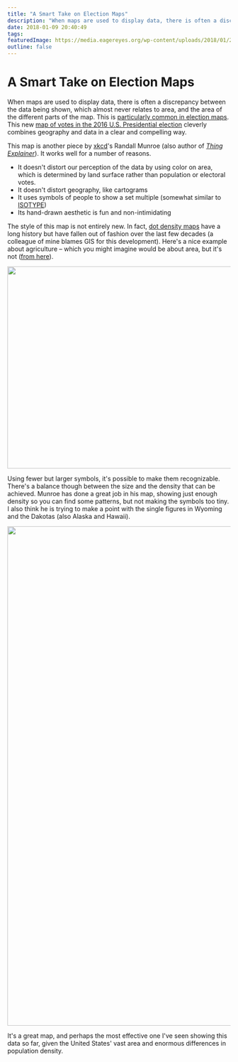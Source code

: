 ```yaml
---
title: "A Smart Take on Election Maps"
description: "When maps are used to display data, there is often a discrepancy between the data being shown, which almost never relates to area, and the area of the different parts of the map. This is particularly common in election maps. This new map of votes in the 2016 U.S. Presidential election cleverly combines geography and data in a clear and compelling way."
date: 2018-01-09 20:40:49
tags: 
featuredImage: https://media.eagereyes.org/wp-content/uploads/2018/01/2016_election_map_2x.png
outline: false
---
```


# A Smart Take on Election Maps

When maps are used to display data, there is often a discrepancy between the data being shown, which almost never relates to area, and the area of the different parts of the map. This is <a href="/blog/2016/all-those-misleading-election-maps">particularly common in election maps</a>. This new <a href="https://xkcd.com/1939/">map of votes in the 2016 U.S. Presidential election</a> cleverly combines geography and data in a clear and compelling way.

This map is another piece by <a href="https://xkcd.com">xkcd</a>'s Randall Munroe (also author of <a href="/blog/2015/review-munroes-thing-explainer-and-pinkers-sense-of-style"><em>Thing Explainer</em></a>). It works well for a number of reasons.

<ul>
 	<li>It doesn't distort our perception of the data by using color on area, which is determined by land surface rather than population or electoral votes.</li>
 	<li>It doesn't distort geography, like cartograms</li>
 	<li>It uses symbols of people to show a set multiple (somewhat similar to <a href="/techniques/isotype">ISOTYPE</a>)</li>
 	<li>Its hand-drawn aesthetic is fun and non-intimidating</li>
</ul>

The style of this map is not entirely new. In fact, <a href="https://en.wikipedia.org/wiki/Dot_distribution_map">dot density maps</a> have a long history but have fallen out of fashion over the last few decades (a colleague of mine blames GIS for this development). Here's a nice example about agriculture – which you might imagine would be about area, but it's not (<a href="https://www.e-education.psu.edu/geog486/node/1870">from here</a>).

<p align="center"><img class="aligncenter size-full wp-image-10394" src="https://media.eagereyes.org/wp-content/uploads/2018/01/cropland_dotdensity.png" alt="" width="700" height="455" /></p>

Using fewer but larger symbols, it's possible to make them recognizable. There's a balance though between the size and the density that can be achieved. Munroe has done a great job in his map, showing just enough density so you can find some patterns, but not making the symbols too tiny. I also think he is trying to make a point with the single figures in Wyoming and the Dakotas (also Alaska and Hawaii).

<p align="center"><img class="aligncenter size-full wp-image-10393" src="https://media.eagereyes.org/wp-content/uploads/2018/01/2016_election_map_2x.png" alt="" width="1480" height="1124" /></p>

It's a great map, and perhaps the most effective one I've seen showing this data so far, given the United States' vast area and enormous differences in population density.


<PostedBy />


